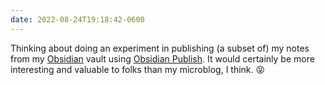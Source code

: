 ```yaml
---
date: 2022-08-24T19:18:42-0600
---
```


Thinking about doing an experiment in publishing (a subset of) my notes from my [Obsidian][o] vault using [Obsidian Publish][op]. It would certainly be more interesting and valuable to folks than my microblog, I think. 😝

[o]: https://obsidian.md
[op]: https://obsidian.md/publish
